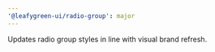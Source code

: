 ```yaml
---
'@leafygreen-ui/radio-group': major
---
```


Updates radio group styles in line with visual brand refresh.
